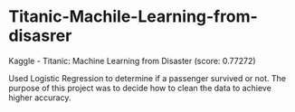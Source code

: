 # Titanic-Machile-Learning-from-disasrer

Kaggle - Titanic: Machine Learning from Disaster (score: 0.77272)

Used Logistic Regression to determine if a passenger survived or not.
The purpose of this project was to decide how to clean the data to achieve higher accuracy.

